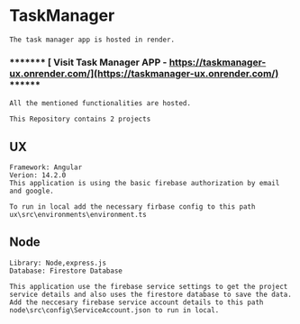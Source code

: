 # TaskManager

    The task manager app is hosted in render.

###   ******* [ Visit Task Manager APP - https://taskmanager-ux.onrender.com/](https://taskmanager-ux.onrender.com/) ******

    All the mentioned functionalities are hosted.

    This Repository contains 2 projects

## UX 

    Framework: Angular
    Verion: 14.2.0
    This application is using the basic firebase authorization by email and google.

    To run in local add the necessary firbase config to this path ux\src\environments\environment.ts

## Node

    Library: Node,express.js
    Database: Firestore Database

    This application use the firebase service settings to get the project service details and also uses the firestore database to save the data. Add the neccesary firebase service account details to this path node\src\config\ServiceAccount.json to run in local.
